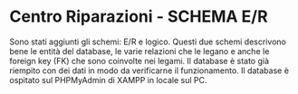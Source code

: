 # Centro Riparazioni - SCHEMA E/R
Sono stati aggiunti gli schemi: E/R e logico. Questi due schemi descrivono bene le entità del database, le varie relazioni che le legano e anche le foreign key (FK) che sono coinvolte nei legami. Il database è stato già riempito con dei dati in modo da verificarne il funzionamento. Il database è ospitato sul PHPMyAdmin di XAMPP in locale sul PC.
